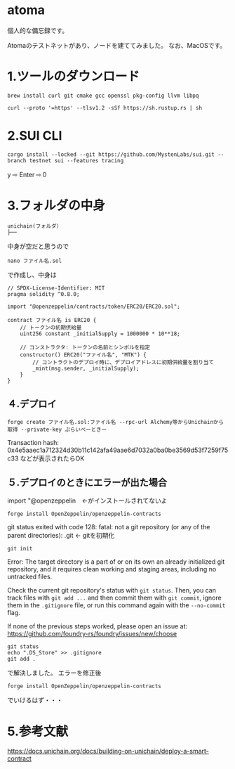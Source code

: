 # atoma

個人的な備忘録です。

Atomaのテストネットがあり、ノードを建ててみました。
なお、MacOSです。

# 1.ツールのダウンロード
```
brew install curl git cmake gcc openssl pkg-config llvm libpq

```
```
curl --proto '=https' --tlsv1.2 -sSf https://sh.rustup.rs | sh
```

# 2.SUI CLI
```
cargo install --locked --git https://github.com/MystenLabs/sui.git --branch testnet sui --features tracing

```
  y ⇨ Enter ⇨０


# 3.フォルダの中身
```
unichain(フォルダ）
├── 
```
中身が空だと思うので
```
nano ファイル名.sol
```
で作成し、中身は
```
// SPDX-License-Identifier: MIT
pragma solidity ^0.8.0;

import "@openzeppelin/contracts/token/ERC20/ERC20.sol";

contract ファイル名 is ERC20 {
    // トークンの初期供給量
    uint256 constant _initialSupply = 1000000 * 10**18;

    // コンストラクタ: トークンの名前とシンボルを指定
    constructor() ERC20("ファイル名", "MTK") {
        // コントラクトのデプロイ時に、デプロイアドレスに初期供給量を割り当て
        _mint(msg.sender, _initialSupply);
    }
}
```
## ４.デプロイ
```
forge create ファイル名.sol:ファイル名 --rpc-url Alchemy等からUnichainから取得 --private-key ぷらいべーときー
```
Transaction hash: 0x4e5aaec1a712324d30b11c142afa49aae6d7032a0ba0be3569d53f7259f75c33
などが表示されたらOK

## ５.デプロイのときにエラーが出た場合
import "@openzeppelin　←がインストールされてないよ
```
forge install OpenZeppelin/openzeppelin-contracts
```
git status exited with code 128:
fatal: not a git repository (or any of the parent directories): .git ← gitを初期化
```
git init
```
Error: 
The target directory is a part of or on its own an already initialized git repository,
and it requires clean working and staging areas, including no untracked files.

Check the current git repository's status with `git status`.
Then, you can track files with `git add ...` and then commit them with `git commit`,
ignore them in the `.gitignore` file, or run this command again with the `--no-commit` flag.

If none of the previous steps worked, please open an issue at:
https://github.com/foundry-rs/foundry/issues/new/choose
```
git status
echo ".DS_Store" >> .gitignore
git add .
```
で解決しました。
エラーを修正後
```
forge install OpenZeppelin/openzeppelin-contracts
```
でいけるはず・・・


# 5.参考文献
<https://docs.unichain.org/docs/building-on-unichain/deploy-a-smart-contract>
